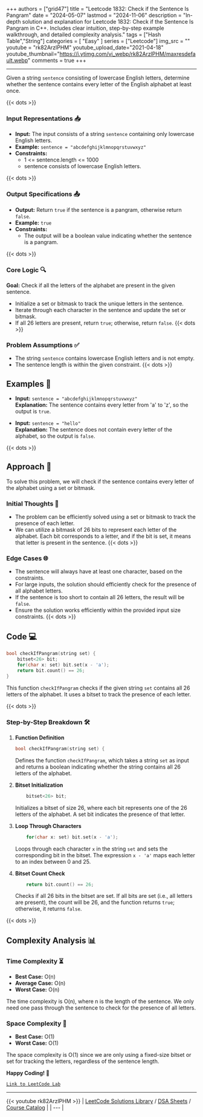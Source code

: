 
+++
authors = ["grid47"]
title = "Leetcode 1832: Check if the Sentence Is Pangram"
date = "2024-05-07"
lastmod = "2024-11-06"
description = "In-depth solution and explanation for Leetcode 1832: Check if the Sentence Is Pangram in C++. Includes clear intuition, step-by-step example walkthrough, and detailed complexity analysis."
tags = ["Hash Table","String"]
categories = [
    "Easy"
]
series = ["Leetcode"]
img_src = ""
youtube = "rk82ArzlPHM"
youtube_upload_date="2021-04-18"
youtube_thumbnail="https://i.ytimg.com/vi_webp/rk82ArzlPHM/maxresdefault.webp"
comments = true
+++



---
Given a string `sentence` consisting of lowercase English letters, determine whether the sentence contains every letter of the English alphabet at least once.
<!--more-->
{{< dots >}}
### Input Representations 📥
- **Input:** The input consists of a string `sentence` containing only lowercase English letters.
- **Example:** `sentence = "abcdefghijklmnopqrstuvwxyz"`
- **Constraints:**
	- 1 <= sentence.length <= 1000
	- sentence consists of lowercase English letters.

{{< dots >}}
### Output Specifications 📤
- **Output:** Return `true` if the sentence is a pangram, otherwise return `false`.
- **Example:** `true`
- **Constraints:**
	- The output will be a boolean value indicating whether the sentence is a pangram.

{{< dots >}}
### Core Logic 🔍
**Goal:** Check if all the letters of the alphabet are present in the given sentence.

- Initialize a set or bitmask to track the unique letters in the sentence.
- Iterate through each character in the sentence and update the set or bitmask.
- If all 26 letters are present, return `true`; otherwise, return `false`.
{{< dots >}}
### Problem Assumptions ✅
- The string `sentence` contains lowercase English letters and is not empty.
- The sentence length is within the given constraint.
{{< dots >}}
## Examples 🧩
- **Input:** `sentence = "abcdefghijklmnopqrstuvwxyz"`  \
  **Explanation:** The sentence contains every letter from 'a' to 'z', so the output is `true`.

- **Input:** `sentence = "hello"`  \
  **Explanation:** The sentence does not contain every letter of the alphabet, so the output is `false`.

{{< dots >}}
## Approach 🚀
To solve this problem, we will check if the sentence contains every letter of the alphabet using a set or bitmask.

### Initial Thoughts 💭
- The problem can be efficiently solved using a set or bitmask to track the presence of each letter.
- We can utilize a bitmask of 26 bits to represent each letter of the alphabet. Each bit corresponds to a letter, and if the bit is set, it means that letter is present in the sentence.
{{< dots >}}
### Edge Cases 🌐
- The sentence will always have at least one character, based on the constraints.
- For large inputs, the solution should efficiently check for the presence of all alphabet letters.
- If the sentence is too short to contain all 26 letters, the result will be `false`.
- Ensure the solution works efficiently within the provided input size constraints.
{{< dots >}}
## Code 💻
```cpp
bool checkIfPangram(string set) {
    bitset<26> bit;
    for(char x: set) bit.set(x - 'a');
    return bit.count() == 26;
}
```

This function `checkIfPangram` checks if the given string `set` contains all 26 letters of the alphabet. It uses a bitset to track the presence of each letter.

{{< dots >}}
### Step-by-Step Breakdown 🛠️
1. **Function Definition**
	```cpp
	bool checkIfPangram(string set) {
	```
	Defines the function `checkIfPangram`, which takes a string `set` as input and returns a boolean indicating whether the string contains all 26 letters of the alphabet.

2. **Bitset Initialization**
	```cpp
	    bitset<26> bit;
	```
	Initializes a bitset of size 26, where each bit represents one of the 26 letters of the alphabet. A set bit indicates the presence of that letter.

3. **Loop Through Characters**
	```cpp
	    for(char x: set) bit.set(x - 'a');
	```
	Loops through each character `x` in the string `set` and sets the corresponding bit in the bitset. The expression `x - 'a'` maps each letter to an index between 0 and 25.

4. **Bitset Count Check**
	```cpp
	    return bit.count() == 26;
	```
	Checks if all 26 bits in the bitset are set. If all bits are set (i.e., all letters are present), the count will be 26, and the function returns `true`; otherwise, it returns `false`.

{{< dots >}}
## Complexity Analysis 📊
### Time Complexity ⏳
- **Best Case:** O(n)
- **Average Case:** O(n)
- **Worst Case:** O(n)

The time complexity is O(n), where n is the length of the sentence. We only need one pass through the sentence to check for the presence of all letters.

### Space Complexity 💾
- **Best Case:** O(1)
- **Worst Case:** O(1)

The space complexity is O(1) since we are only using a fixed-size bitset or set for tracking the letters, regardless of the sentence length.

**Happy Coding! 🎉**


[`Link to LeetCode Lab`](https://leetcode.com/problems/check-if-the-sentence-is-pangram/description/)

---
{{< youtube rk82ArzlPHM >}}
| [LeetCode Solutions Library](https://grid47.xyz/leetcode/) / [DSA Sheets](https://grid47.xyz/sheets/) / [Course Catalog](https://grid47.xyz/courses/) |
| --- |
